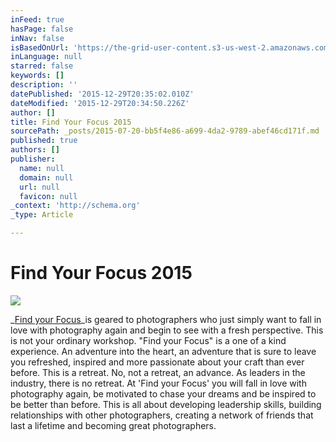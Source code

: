 ```yaml
---
inFeed: true
hasPage: false
inNav: false
isBasedOnUrl: 'https://the-grid-user-content.s3-us-west-2.amazonaws.com/bb7d8a49-dd03-4c33-80ae-74cdaf58c1ca.jpg'
inLanguage: null
starred: false
keywords: []
description: ''
datePublished: '2015-12-29T20:35:02.010Z'
dateModified: '2015-12-29T20:34:50.226Z'
author: []
title: Find Your Focus 2015
sourcePath: _posts/2015-07-20-bb5f4e86-a699-4da2-9789-abef46cd171f.md
published: true
authors: []
publisher:
  name: null
  domain: null
  url: null
  favicon: null
_context: 'http://schema.org'
_type: Article

---
```

# Find Your Focus 2015
![](https://s3-us-west-2.amazonaws.com/the-grid-img/p/b2fe28c6c7e27d7d1bf4f71a248bb8358eaf0b0e.jpg)

_[Find your Focus][0]_is geared to photographers who just simply want to fall in love with photography again and begin to see with a fresh perspective. This is not your ordinary workshop. "Find your Focus" is a one of a kind experience. An adventure into the heart, an adventure that is sure to leave you refreshed, inspired and more passionate about your craft than ever before. This is a retreat. No, not a retreat, an advance. As leaders in the industry, there is no retreat. At 'Find your Focus' you will fall in love with photography again, be motivated to chase your dreams and be inspired to be better than before. This is all about developing leadership skills, building relationships with other photographers, creating a network of friends that last a lifetime and becoming great photographers.

[0]: http://www.findyourfocus.org/FYF2015/index.html